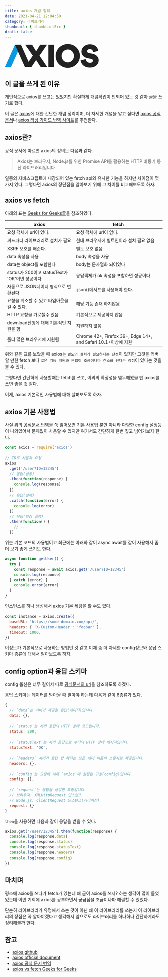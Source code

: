 ```yaml
---
title: axios 개념 정리
date: 2021-04-21 12:04:50
category: 라이브러리
thumbnail: { thumbnailSrc }
draft: false
---
```


![axios](./images/axios.svg)

## 이 글을 쓰게 된 이유

개인적으로 axios를 쓰고는 있었지만 확실하게 개념확립이 안되어 있는 것 같아 글을 쓰기로 했다.

이 글은 [axios](https://github.com/axios/axios)에 대한 간단한 개념 정리이며, 더 자세한 개념을 알고 싶다면 [axios 공식문서](https://axios-http.com/)나 [axios 러닝 가이드 번역 사이트](https://xn--xy1bk56a.run/axios/)를 추천한다.

## axios란?

공식 문서에 따르면 axios의 정의는 다음과 같다.

> Axios는 브라우저, Node.js를 위한 Promise API를 활용하는 HTTP 비동기 통신 라이브러리입니다

일종의 자바스크립트에 내장되어 있는 fetch api와 유사한 기능을 하지만 차이점이 몇가지 있다. 그렇다면 axios의 장단점을 알아보기 위해 그 차이를 비교해보도록 하자.

## axios vs fetch

아래의 표는 [Geeks for Geeks글](https://www.geeksforgeeks.org/difference-between-fetch-and-axios-js-for-making-http-requests/)을 참조하였다.

| axios                                           | fetch                                                          |
| ----------------------------------------------- | -------------------------------------------------------------- |
| 요청 객체에 url이 있다.                         | 요청 객체에 url이 없다.                                        |
| 써드파티 라이브러리로 설치가 필요               | 현대 브라우저에 빌트인이라 설치 필요 없음                      |
| XSRF 보호를 해준다.                             | 별도 보호 없음                                                 |
| data 속성을 사용                                | body 속성을 사용                                               |
| data는 object를 포함한다                        | body는 문자열화 되어있다                                       |
| status가 200이고 statusText가 'OK'이면 성공이다 | 응답객체가 ok 속성을 포함하면 성공이다                         |
| 자동으로 JSON데이터 형식으로 변환된다           | .json()메서드를 사용해야 한다.                                 |
| 요청을 취소할 수 있고 타임아웃을 걸 수 있다.    | 해당 기능 존재 하지않음                                        |
| HTTP 요청을 가로챌수 있음                       | 기본적으로 제공하지 않음                                       |
| download진행에 대해 기본적인 지원을 함          | 지원하지 않음                                                  |
| 좀더 많은 브라우저에 지원됨                     | Chrome 42+, Firefox 39+, Edge 14+, and Safari 10.1+이상에 지원 |

위와 같은 표를 보았을 때 axios는 `별도의 설치가 필요하다는 단점`이 있지만 그것을 커버할 만한 fetch 보다 `많은 기능 지원과 문법이 조금이나마 간소화 된다는 장점`이 있다는 것을 볼 수 있다.

그렇다면 간단하게 사용할때는 fetch를 쓰고, 이외의 확장성을 염두해봤을 땐 axios를 쓰면 좋을 것 같다.

이제, axios 기본적인 사용법에 대해 살펴보도록 하자.

## axios 기본 사용법

사실 위의 [공식문서 번역](https://xn--xy1bk56a.run/axios/)을 쭉 읽어보면 기본 사용법 뿐만 아니라 다양한 config 설정등이 나와있어서 문제없이 사용할 수 있지만 여기서도 간단하게 한번 짚고 넘어가보자 한다.

```js
const axios = require('axios')

// ID로 사용자 요청
axios
  .get('/user?ID=12345')
  // 응답(성공)
  .then(function(response) {
    console.log(response)
  })
  // 응답(실패)
  .catch(function(error) {
    console.log(error)
  })
  // 응답(항상 실행)
  .then(function() {
    // ...
  })
```

위는 기본 코드의 사용법이고 최근에는 아래와 같이 async await를 같이 사용해서 좀더 보기 좋게 쓰기도 한다.

```js
async function getUser() {
  try {
    const response = await axios.get('/user?ID=12345')
    console.log(response)
  } catch (error) {
    console.error(error)
  }
}
```

인스턴스를 하나 생성해서 axios 기본 세팅을 할 수도 있다.

```js
const instance = axios.create({
  baseURL: 'https://some-domain.com/api/',
  headers: { 'X-Custom-Header': 'foobar' },
  timeout: 1000,
})
```

이정도가 기본적으로 사용하는 방법인 것 같고 이제 좀 더 자세한 config정보와 응답 스키마 종류에 대해서 알아보도록 하자.

## config option과 응답 스키마

config 옵션은 너무 길어서 따로 [공식문서의 url](https://xn--xy1bk56a.run/axios/guide/api.html#%EA%B5%AC%EC%84%B1-%EC%98%B5%EC%85%98)을 참조하도록 하겠다.

응답 스키마는 데이터를 받아올 때 알아야 하는데 다음과 같이 6종류가 있다.

```js
{
  // `data`는 서버가 제공한 응답(데이터)입니다.
  data: {},

  // `status`는 서버 응답의 HTTP 상태 코드입니다.
  status: 200,

  // `statusText`는 서버 응답으로 부터의 HTTP 상태 메시지입니다.
  statusText: 'OK',

  // `headers` 서버가 응답 한 헤더는 모든 헤더 이름이 소문자로 제공됩니다.
  headers: {},

  // `config`는 요청에 대해 `axios`에 설정된 구성(config)입니다.
  config: {},

  // `request`는 응답을 생성한 요청입니다.
  // 브라우저: XMLHttpRequest 인스턴스
  // Node.js: ClientRequest 인스턴스(리디렉션)
  request: {}
}
```

`then`을 사용하면 다음과 같이 응답을 받을 수 있다.

```js
axios.get('/user/12345').then(function(response) {
  console.log(response.data)
  console.log(response.status)
  console.log(response.statusText)
  console.log(response.headers)
  console.log(response.config)
})
```

## 마치며

평소에 axios를 쓰다가 fetch가 있는데 왜 굳이 axios를 쓰지? 하는 생각이 많이 들었었는데 이번 기회에 axios를 공부하면서 궁금점을 조금이나마 해결할 수 있었다.

단순히 라이브러리가 유명해서 쓰는 것이 아닌 왜 이 라이브러리를 쓰는지 이 라이브러리의 장점은 꼭 알아야겠다고 생각해서 앞으로도 라이브러리를 하나하나 간단하게라도 정리해볼까 한다.

## 참고

- [axios github](https://github.com/axios/axios)
- [axios official document](https://axios-http.com/)
- [axios 공식 문서 번역](https://xn--xy1bk56a.run/axios/)
- [axios vs fetch Geeks for Geeks](https://www.geeksforgeeks.org/difference-between-fetch-and-axios-js-for-making-http-requests/)
